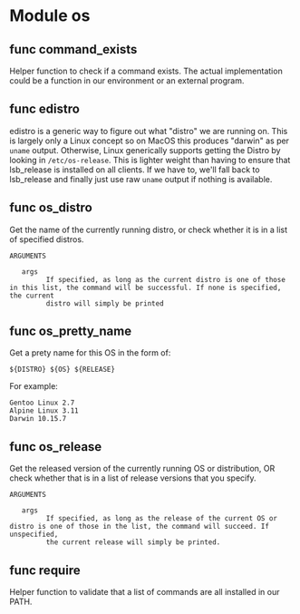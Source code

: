 # Module os


## func command_exists

Helper function to check if a command exists. The actual implementation could be a function in our environment or an
external program.

## func edistro

edistro is a generic way to figure out what "distro" we are running on. This is largely only a Linux concept so on MacOS
this produces "darwin" as per `uname` output. Otherwise, Linux generically supports getting the Distro by looking in
`/etc/os-release`. This is lighter weight than having to ensure that lsb_release is installed on all clients. If we have
to, we'll fall back to lsb_release and finally just use raw `uname` output if nothing is available.

## func os_distro

Get the name of the currently running distro, or check whether it is in a list of specified distros.

```Groff
ARGUMENTS

   args
         If specified, as long as the current distro is one of those in this list, the command will be successful. If none is specified, the current
         distro will simply be printed
```

## func os_pretty_name

Get a prety name for this OS in the form of:

```shell
${DISTRO} ${OS} ${RELEASE}
```

For example:
```
Gentoo Linux 2.7
Alpine Linux 3.11
Darwin 10.15.7
```

## func os_release

Get the released version of the currently running OS or distribution, OR check whether that is in a list of release
versions that you specify.

```Groff
ARGUMENTS

   args
         If specified, as long as the release of the current OS or distro is one of those in the list, the command will succeed. If unspecified,
         the current release will simply be printed.
```

## func require

Helper function to validate that a list of commands are all installed in our PATH.
